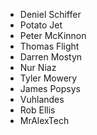 - Deniel Schiffer 
- Potato Jet
- Peter McKinnon
- Thomas Flight
- Darren Mostyn
- Nur Niaz
- Tyler Mowery
- James Popsys
- Vuhlandes
- Rob Ellis
- MrAlexTech